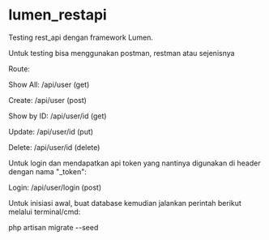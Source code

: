# lumen_restapi

Testing rest_api dengan framework Lumen.

Untuk testing bisa menggunakan postman, restman atau sejenisnya

Route:

Show All: /api/user (get)

Create: /api/user (post)

Show by ID: /api/user/id (get)

Update: /api/user/id (put)

Delete: /api/user/id (delete)

Untuk login dan mendapatkan api token yang nantinya digunakan di header dengan nama "_token":

Login: /api/user/login (post)

Untuk inisiasi awal, buat database kemudian jalankan perintah berikut melalui terminal/cmd:

php artisan migrate --seed

